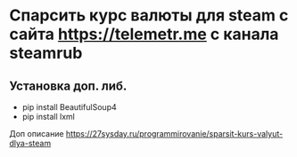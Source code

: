 # Спарсить курс валюты для steam с сайта https://telemetr.me с канала steamrub 

## Установка доп. либ.                                  
- pip install BeautifulSoup4                          
- pip install lxml 

Доп описание https://27sysday.ru/programmirovanie/sparsit-kurs-valyut-dlya-steam
